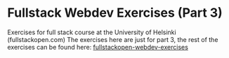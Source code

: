 # Fullstack Webdev Exercises (Part 3)
Exercises for full stack course at the University of Helsinki (fullstackopen.com)
The exercises here are just for part 3, the rest of the exercises can be found here: [fullstackopen-webdev-exercises](https://github.com/Omaro-IB/fullstackopen-webdev-exercises)
